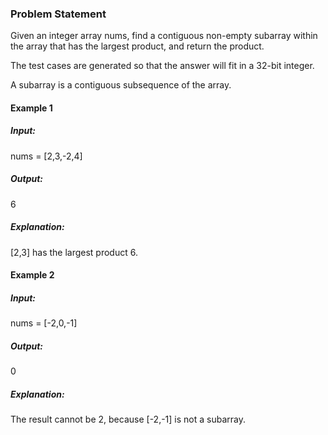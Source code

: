 ### Problem Statement

Given an integer array nums, find a contiguous non-empty subarray within the array that has the largest product, and return the product.

The test cases are generated so that the answer will fit in a 32-bit integer.

A subarray is a contiguous subsequence of the array.

#### Example 1

##### Input:
nums = [2,3,-2,4]
##### Output: 
6
##### Explanation: 
[2,3] has the largest product 6.

#### Example 2

##### Input:
nums = [-2,0,-1]
##### Output: 
0
##### Explanation: 
The result cannot be 2, because [-2,-1] is not a subarray.